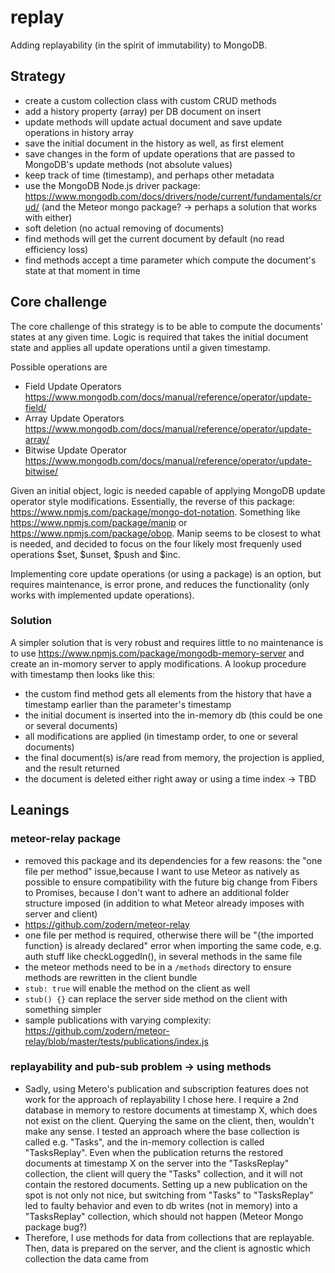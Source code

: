 # replay

Adding replayability (in the spirit of immutability) to MongoDB.

## Strategy

-   create a custom collection class with custom CRUD methods
-   add a history property (array) per DB document on insert
-   update methods will update actual document and save update operations in history array
-   save the initial document in the history as well, as first element
-   save changes in the form of update operations that are passed to MongoDB's update methods (not absolute values)
-   keep track of time (timestamp), and perhaps other metadata
-   use the MongoDB Node.js driver package: https://www.mongodb.com/docs/drivers/node/current/fundamentals/crud/ (and the Meteor mongo package? -> perhaps a solution that works with either)
-   soft deletion (no actual removing of documents)
-   find methods will get the current document by default (no read efficiency loss)
-   find methods accept a time parameter which compute the document's state at that moment in time

## Core challenge

The core challenge of this strategy is to be able to compute the documents' states at any given time. Logic is required that takes the initial document state and applies all update operations until a given timestamp.

Possible operations are

-   Field Update Operators https://www.mongodb.com/docs/manual/reference/operator/update-field/
-   Array Update Operators https://www.mongodb.com/docs/manual/reference/operator/update-array/
-   Bitwise Update Operator https://www.mongodb.com/docs/manual/reference/operator/update-bitwise/

Given an initial object, logic is needed capable of applying MongoDB update operator style modifications. Essentially, the reverse of this package: https://www.npmjs.com/package/mongo-dot-notation. Something like https://www.npmjs.com/package/manip or https://www.npmjs.com/package/obop. Manip seems to be closest to what is needed, and decided to focus on the four likely most frequenly used operations $set, $unset, $push and $inc.

Implementing core update operations (or using a package) is an option, but requires maintenance, is error prone, and reduces the functionality (only works with implemented update operations).

### Solution

A simpler solution that is very robust and requires little to no maintenance is to use https://www.npmjs.com/package/mongodb-memory-server and create an in-momory server to apply modifications. A lookup procedure with timestamp then looks like this:

-   the custom find method gets all elements from the history that have a timestamp earlier than the parameter's timestamp
-   the initial document is inserted into the in-memory db (this could be one or several documents)
-   all modifications are applied (in timestamp order, to one or several documents)
-   the final document(s) is/are read from memory, the projection is applied, and the result returned
-   the document is deleted either right away or using a time index -> TBD

## Leanings

### meteor-relay package

-   removed this package and its dependencies for a few reasons: the "one file per method" issue,because I want to use Meteor as natively as possible to ensure compatibility with the future big change from Fibers to Promises, because I don't want to adhere an additional folder structure imposed (in addition to what Meteor already imposes with server and client)
-   https://github.com/zodern/meteor-relay
-   one file per method is required, otherwise there will be "{the imported function} is already declared" error when importing the same code, e.g. auth stuff like checkLoggedIn(), in several methods in the same file
-   the meteor methods need to be in a `/methods` directory to ensure methods are rewritten in the client bundle
-   `stub: true` will enable the method on the client as well
-   `stub() {}` can replace the server side method on the client with something simpler
-   sample publications with varying complexity: https://github.com/zodern/meteor-relay/blob/master/tests/publications/index.js

### replayability and pub-sub problem -> using methods

-   Sadly, using Metero's publication and subscription features does not work for the approach of replayability I chose here. I require a 2nd database in memory to restore documents at timestamp X, which does not exist on the client. Querying the same on the client, then, wouldn't make any sense. I tested an approach where the base collection is called e.g. "Tasks", and the in-memory collection is called "TasksReplay". Even when the publication returns the restored documents at timestamp X on the server into the "TasksReplay" collection, the client will query the "Tasks" collection, and it will not contain the restored documents. Setting up a new publication on the spot is not only not nice, but switching from "Tasks" to "TasksReplay" led to faulty behavior and even to db writes (not in memory) into a "TasksReplay" collection, which should not happen (Meteor Mongo package bug?)
-   Therefore, I use methods for data from collections that are replayable. Then, data is prepared on the server, and the client is agnostic which collection the data came from
